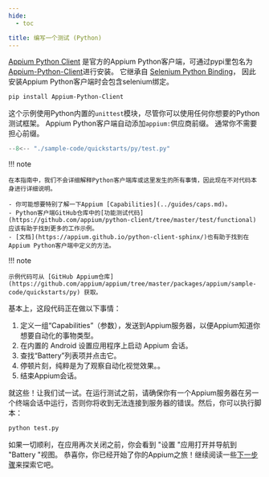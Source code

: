 ```yaml
---
hide:
  - toc

title: 编写一个测试 (Python)
---
```

[Appium Python Client](https://github.com/appium/python-client) 是官方的Appium Python客户端，可通过pypi里包名为[Appium-Python-Client](https://pypi.org/project/Appium-Python-Client/)进行安装。
它继承自 [Selenium Python Binding](https://pypi.org/project/selenium/)，
因此安装Appium Python客户端时会包含selenium绑定。

```bash
pip install Appium-Python-Client
```

这个示例使用Python内置的`unittest`模块，尽管你可以使用任何你想要的Python测试框架。
Appium Python客户端自动添加`appium:`供应商前缀。
通常你不需要担心前缀。

```python title="test.py"
--8<-- "./sample-code/quickstarts/py/test.py"
```

!!! note

    在本指南中，我们不会详细解释Python客户端库或这里发生的所有事情，因此现在不对代码本身进行详细说明。

    - 你可能想要特别了解一下Appium [Capabilities](../guides/caps.md)。
    - Python客户端GitHub仓库中的[功能测试代码](https://github.com/appium/python-client/tree/master/test/functional)应该有助于找到更多的工作示例。
    - [文档](https://appium.github.io/python-client-sphinx/)也有助于找到在Appium Python客户端中定义的方法。

!!! note

    示例代码可从 [GitHub Appium仓库](https://github.com/appium/appium/tree/master/packages/appium/sample-code/quickstarts/py) 获取。

基本上，这段代码正在做以下事情：

1. 定义一组“Capabilities”（参数），发送到Appium服务器，以便Appium知道你想要自动化的事物类型。
2. 在内置的 Android 设置应用程序上启动 Appium 会话。
3. 查找“Battery”列表项并点击它。
4. 停顿片刻，纯粹是为了观察自动化视觉效果。。
5. 结束Appium会话。

就这些！让我们试一试。在运行测试之前，请确保你有一个Appium服务器在另一个终端会话中运行，否则你将收到无法连接到服务器的错误。然后，你可以执行脚本：

```bash
python test.py
```

如果一切顺利，在应用再次关闭之前，你会看到 "设置 "应用打开并导航到 "Battery "视图。
恭喜你，你已经开始了你的Appium之旅！继续阅读一些[下一步骤](./next-steps.md)来探索它吧。
